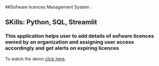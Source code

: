 ##Sofware licences Management System :
## SKills: Python, SQL, Streamlit
### This application helps user to add details of sofware licences owned by an organization and assigning user access accordingly and get alerts on expiring licences
 To watch the demo [click here](https://drive.google.com/file/d/1gpTh75JJouURzGWP-sQG-ssT1IsfX5lh/view?usp=sharing).

